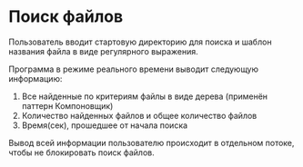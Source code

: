 # Поиск файлов

Пользователь вводит стартовую директорию для поиска и шаблон названия файла в виде регулярного выражения.

Программа в режиме реального времени выводит следующую информацию:
1. Все найденные по критериям файлы в виде дерева (применён паттерн Компоновщик)
2. Количество найденных файлов и общее количество файлов
3. Время(сек), прошедшее от начала поиска

Вывод всей информации пользователю происходит в отдельном потоке, чтобы не блокировать поиск файлов.